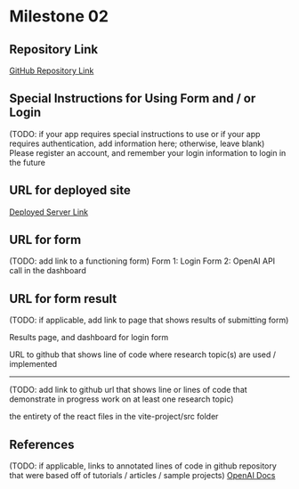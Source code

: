 # Milestone 02

## Repository Link

[GitHub Repository Link](https://github.com/nyu-csci-ua-0467-001-002-fall-2024/final-project-Jsinger03.git)

## Special Instructions for Using Form and / or Login

(TODO: if your app requires special instructions to use or if your app requires authentication, add information here; otherwise, leave blank)
Please register an account, and remember your login information to login in the future

## URL for deployed site

[Deployed Server Link](http://linserv1.cims.nyu.edu:30003)

## URL for form

(TODO: add link to a functioning form)
Form 1: Login
Form 2: OpenAI API call in the dashboard

## URL for form result

(TODO: if applicable, add link to page that shows results of submitting form)

Results page, and dashboard for login form

URL to github that shows line of code where research topic(s) are used / implemented

---

(TODO: add link to github url that shows line or lines of code that demonstrate in progress work on at least one research topic)

the entirety of the react files in the vite-project/src folder

## References

(TODO: if applicable, links to annotated lines of code in github repository that were based off of tutorials / articles / sample projects)
[OpenAI Docs](https://platform.openai.com/docs/quickstart)
